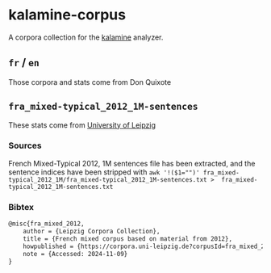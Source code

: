 # kalamine-corpus

A corpora collection for the [kalamine] analyzer.

[kalamine]: https://github.com/OneDeadKey/kalamine

## `fr` / `en`

Those corpora and stats come from Don Quixote

## `fra_mixed-typical_2012_1M-sentences`

These stats come from [University of Leipzig](https://wortschatz.uni-leipzig.de/en/download/French#fra_mixed_2012)

### Sources
French Mixed-Typical 2012, 1M sentences file has been extracted, and the
sentence indices have been stripped with `awk '!($1="")'
fra_mixed-typical_2012_1M/fra_mixed-typical_2012_1M-sentences.txt > 
fra_mixed-typical_2012_1M-sentences.txt`

### Bibtex

```tex
@misc{fra_mixed_2012,
    author = {Leipzig Corpora Collection},
    title = {French mixed corpus based on material from 2012},
    howpublished = {https://corpora.uni-leipzig.de?corpusId=fra_mixed_2012},
    note = {Accessed: 2024-11-09}
}
```
